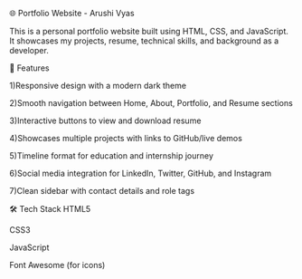 🌐 Portfolio Website - Arushi Vyas

This is a personal portfolio website built using HTML, CSS, and JavaScript. It showcases my projects, resume, technical skills, and background as a developer.

🔎 Features

1)Responsive design with a modern dark theme

2)Smooth navigation between Home, About, Portfolio, and Resume sections

3)Interactive buttons to view and download resume

4)Showcases multiple projects with links to GitHub/live demos

5)Timeline format for education and internship journey

6)Social media integration for LinkedIn, Twitter, GitHub, and Instagram

7)Clean sidebar with contact details and role tags

🛠️ Tech Stack
HTML5

CSS3

JavaScript

Font Awesome (for icons)

